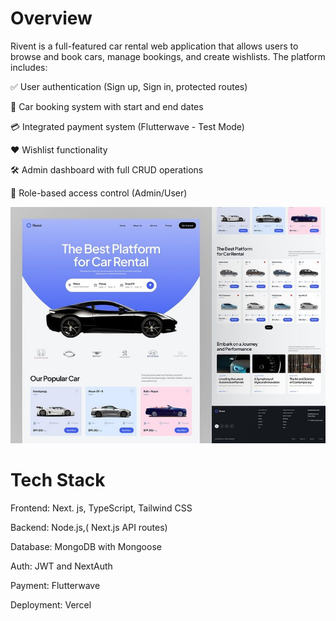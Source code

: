 <h1 className='text-3xl'>Overview</h1>

Rivent is a full-featured car rental web application that allows users to browse and book cars, manage bookings, and create wishlists. The platform includes:

✅ User authentication (Sign up, Sign in, protected routes)

📅 Car booking system with start and end dates

💳 Integrated payment system (Flutterwave - Test Mode)

❤️ Wishlist functionality

🛠️ Admin dashboard with full CRUD operations

🔐 Role-based access control (Admin/User)

![Rivent Preview](public/preview.jpg)

<h1 className='text-3xl'>Tech Stack</h1>

Frontend: Next. js, TypeScript, Tailwind CSS

Backend: Node.js,( Next.js API routes)

Database: MongoDB with Mongoose

Auth: JWT and NextAuth

Payment: Flutterwave

Deployment: Vercel
